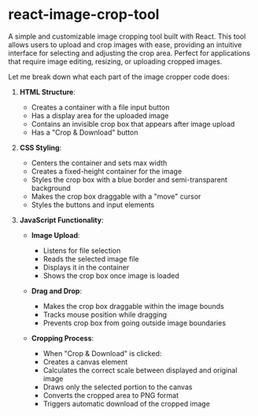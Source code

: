 # react-image-crop-tool
A simple and customizable image cropping tool built with React. This tool allows users to upload and crop images with ease, providing an intuitive interface for selecting and adjusting the crop area. Perfect for applications that require image editing, resizing, or uploading cropped images.

Let me break down what each part of the image cropper code does:

1. **HTML Structure**:
   - Creates a container with a file input button
   - Has a display area for the uploaded image
   - Contains an invisible crop box that appears after image upload
   - Has a "Crop & Download" button

2. **CSS Styling**:
   - Centers the container and sets max width
   - Creates a fixed-height container for the image
   - Styles the crop box with a blue border and semi-transparent background
   - Makes the crop box draggable with a "move" cursor
   - Styles the buttons and input elements

3. **JavaScript Functionality**:
   - **Image Upload**:
     - Listens for file selection
     - Reads the selected image file
     - Displays it in the container
     - Shows the crop box once image is loaded

   - **Drag and Drop**:
     - Makes the crop box draggable within the image bounds
     - Tracks mouse position while dragging
     - Prevents crop box from going outside image boundaries

   - **Cropping Process**:
     - When "Crop & Download" is clicked:
     - Creates a canvas element
     - Calculates the correct scale between displayed and original image
     - Draws only the selected portion to the canvas
     - Converts the cropped area to PNG format
     - Triggers automatic download of the cropped image
